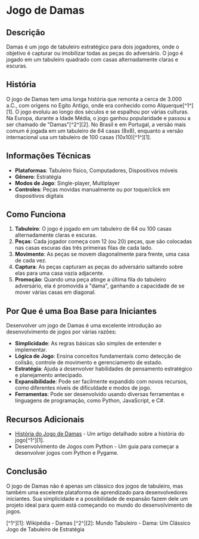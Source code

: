 # Jogo de Damas

## Descrição
Damas é um jogo de tabuleiro estratégico para dois jogadores, onde o objetivo é capturar ou imobilizar todas as peças do adversário. O jogo é jogado em um tabuleiro quadrado com casas alternadamente claras e escuras.

## História
O jogo de Damas tem uma longa história que remonta a cerca de 3.000 a.C., com origens no Egito Antigo, onde era conhecido como Alquerque[^1^][1]. O jogo evoluiu ao longo dos séculos e se espalhou por várias culturas. Na Europa, durante a Idade Média, o jogo ganhou popularidade e passou a ser chamado de "Damas"[^2^][2]. No Brasil e em Portugal, a versão mais comum é jogada em um tabuleiro de 64 casas (8x8), enquanto a versão internacional usa um tabuleiro de 100 casas (10x10)[^1^][1].

## Informações Técnicas
- **Plataformas**: Tabuleiro físico, Computadores, Dispositivos móveis
- **Gênero**: Estratégia
- **Modos de Jogo**: Single-player, Multiplayer
- **Controles**: Peças movidas manualmente ou por toque/click em dispositivos digitais

## Como Funciona
1. **Tabuleiro**: O jogo é jogado em um tabuleiro de 64 ou 100 casas alternadamente claras e escuras.
2. **Peças**: Cada jogador começa com 12 (ou 20) peças, que são colocadas nas casas escuras das três primeiras filas de cada lado.
3. **Movimento**: As peças se movem diagonalmente para frente, uma casa de cada vez.
4. **Captura**: As peças capturam as peças do adversário saltando sobre elas para uma casa vazia adjacente.
5. **Promoção**: Quando uma peça atinge a última fila do tabuleiro adversário, ela é promovida a "dama", ganhando a capacidade de se mover várias casas em diagonal.

## Por Que é uma Boa Base para Iniciantes
Desenvolver um jogo de Damas é uma excelente introdução ao desenvolvimento de jogos por várias razões:
- **Simplicidade**: As regras básicas são simples de entender e implementar.
- **Lógica de Jogo**: Ensina conceitos fundamentais como detecção de colisão, controle de movimento e gerenciamento de estado.
- **Estratégia**: Ajuda a desenvolver habilidades de pensamento estratégico e planejamento antecipado.
- **Expansibilidade**: Pode ser facilmente expandido com novos recursos, como diferentes níveis de dificuldade e modos de jogo.
- **Ferramentas**: Pode ser desenvolvido usando diversas ferramentas e linguagens de programação, como Python, JavaScript, e C#.

## Recursos Adicionais
- [História do Jogo de Damas](https://pt.wikipedia.org/wiki/Damas) - Um artigo detalhado sobre a história do jogo[^1^][1].
- Desenvolvimento de Jogos com Python - Um guia para começar a desenvolver jogos com Python e Pygame.

## Conclusão
O jogo de Damas não é apenas um clássico dos jogos de tabuleiro, mas também uma excelente plataforma de aprendizado para desenvolvedores iniciantes. Sua simplicidade e a possibilidade de expansão fazem dele um projeto ideal para quem está começando no mundo do desenvolvimento de jogos.

[^1^][1]: Wikipédia - Damas
[^2^][2]: Mundo Tabuleiro - Dama: Um Clássico Jogo de Tabuleiro de Estratégia

